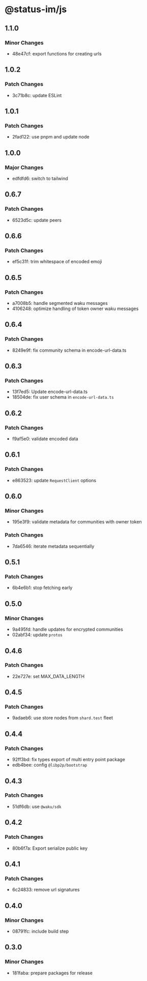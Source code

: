 # @status-im/js

## 1.1.0

### Minor Changes

- 48e47cf: export functions for creating urls

## 1.0.2

### Patch Changes

- 3c71b8c: update ESLint

## 1.0.1

### Patch Changes

- 2fad122: use pnpm and update node

## 1.0.0

### Major Changes

- edfdfd6: switch to tailwind

## 0.6.7

### Patch Changes

- 6523d5c: update peers

## 0.6.6

### Patch Changes

- ef5c31f: trim whitespace of encoded emoji

## 0.6.5

### Patch Changes

- a7008b5: handle segmented waku messages
- 4106248: optimize handling of token owner waku messages

## 0.6.4

### Patch Changes

- 8249e9f: fix community schema in encode-url-data.ts

## 0.6.3

### Patch Changes

- 13f7ed5: Update encode-url-data.ts
- 18504de: fix user schema in `encode-url-data.ts`

## 0.6.2

### Patch Changes

- f9af5e0: validate encoded data

## 0.6.1

### Patch Changes

- e863523: update `RequestClient` options

## 0.6.0

### Minor Changes

- 195e3f9: validate metadata for communities with owner token

### Patch Changes

- 7da6546: iterate metadata sequentially

## 0.5.1

### Patch Changes

- 6b4e6b1: stop fetching early

## 0.5.0

### Minor Changes

- 9a495fd: handle updates for encrypted communities
- 02abf34: update `protos`

## 0.4.6

### Patch Changes

- 22e727e: set MAX_DATA_LENGTH

## 0.4.5

### Patch Changes

- 9adaeb6: use store nodes from `shard.test` fleet

## 0.4.4

### Patch Changes

- 92ff3bd: fix types export of multi entry point package
- edb4bee: config `@libp2p/bootstrap`

## 0.4.3

### Patch Changes

- 51df6db: use `@waku/sdk`

## 0.4.2

### Patch Changes

- 80b6f7a: Export serialize public key

## 0.4.1

### Patch Changes

- 6c24833: remove url signatures

## 0.4.0

### Minor Changes

- 08791fc: include build step

## 0.3.0

### Minor Changes

- 181faba: prepare packages for release
